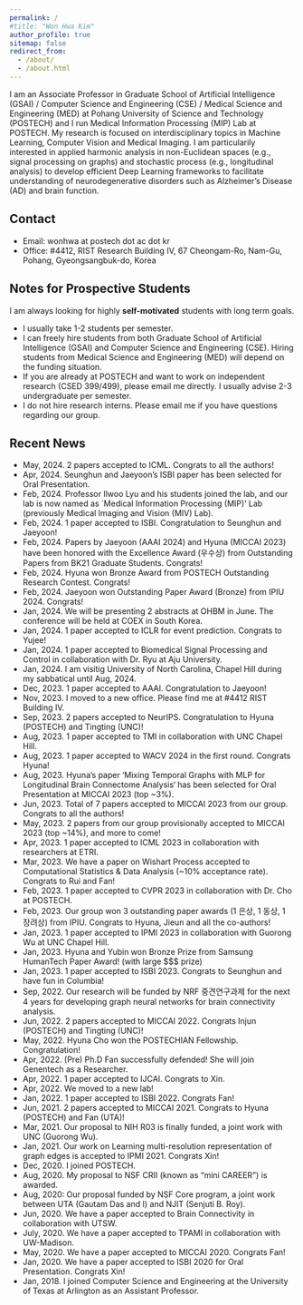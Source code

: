 ```yaml
---
permalink: /
#title: "Won Hwa Kim"
author_profile: true
sitemap: false
redirect_from: 
  - /about/
  - /about.html
---
```


I am an Associate Professor in Graduate School of Artificial Intelligence (GSAI) / Computer Science and Engineering (CSE) / Medical Science and Engineering (MED) at Pohang University of Science and Technology (POSTECH) and I run Medical Information Processing (MIP) Lab at POSTECH. 
My research is focused on interdisciplinary topics in Machine Learning, Computer Vision and Medical Imaging. I am particularily interested in applied harmonic analysis in non-Euclidean spaces (e.g., signal processing on graphs) and stochastic process (e.g., longitudinal analysis) to develop efficient Deep Learning frameworks to facilitate understanding of neurodegenerative disorders such as Alzheimer’s Disease (AD) and brain function.


Contact
-----
* Email: wonhwa at postech dot ac dot kr
* Office: #4412, RIST Research Building IV, 67 Cheongam-Ro, Nam-Gu, Pohang, Gyeongsangbuk-do, Korea


Notes for Prospective Students
-----
I am always looking for highly **self-motivated** students with long term goals.  
* I usually take 1-2 students per semester. 
* I can freely hire students from both Graduate School of Artificial Intelligence (GSAI) and Computer Science and Engineering (CSE). Hiring students from Medical Science and Engineering (MED) will depend on the funding situation. 
* If you are already at POSTECH and want to work on independent research (CSED 399/499), please email me directly. I usually advise 2-3 undergraduate per semester. 
* I do not hire research interns. Please email me if you have questions regarding our group. 
<!-- I do not hire summer or winter interns as I make several (business) trips during those times.   -->


Recent News
-----

* May, 2024. 2 papers accepted to ICML. Congrats to all the authors!
* Apr, 2024. Seunghun and Jaeyoon’s ISBI paper has been selected for Oral Presentation.
* Feb, 2024. Professor Ilwoo Lyu and his students joined the lab, and our lab is now named as `Medical Information Processing (MIP)’ Lab (previously Medical Imaging and Vision (MIV) Lab).
* Feb, 2024. 1 paper accepted to ISBI. Congratulation to Seunghun and Jaeyoon!
* Feb, 2024. Papers by Jaeyoon (AAAI 2024) and Hyuna (MICCAI 2023) have been honored with the Excellence Award (우수상) from Outstanding Papers from BK21 Graduate Students. Congrats!
* Feb, 2024. Hyuna won Bronze Award from POSTECH Outstanding Research Contest. Congrats!
* Feb, 2024. Jaeyoon won Outstanding Paper Award (Bronze) from IPIU 2024. Congrats!
* Jan, 2024. We will be presenting 2 abstracts at OHBM in June. The conference will be held at COEX in South Korea.
* Jan, 2024. 1 paper accepted to ICLR for event prediction. Congrats to Yujee!
* Jan, 2024. 1 paper accepted to Biomedical Signal Processing and Control in collaboration with Dr. Ryu at Aju University.
* Jan, 2024. I am visitig University of North Carolina, Chapel Hill during my sabbatical until Aug, 2024.
* Dec, 2023. 1 paper accepted to AAAI. Congratulation to Jaeyoon!
* Nov, 2023. I moved to a new office. Please find me at #4412 RIST Building IV.
* Sep, 2023. 2 papers accepted to NeurIPS. Congratulation to Hyuna (POSTECH) and Tingting (UNC)!
* Aug, 2023. 1 paper accepted to TMI in collaboration with UNC Chapel Hill.
* Aug, 2023. 1 paper accepted to WACV 2024 in the first round. Congrats Hyuna!
* Aug, 2023. Hyuna’s paper ‘Mixing Temporal Graphs with MLP for Longitudinal Brain Connectome Analysis‘ has been selected for Oral Presentation at MICCAI 2023 (top ~3%).
* Jun, 2023. Total of 7 papers accepted to MICCAI 2023 from our group. Congrats to all the authors!
* May, 2023. 2 papers from our group provisionally accepted to MICCAI 2023 (top ~14%), and more to come!
* Apr, 2023. 1 paper accepted to ICML 2023 in collaboration with researchers at ETRI.
* Mar, 2023. We have a paper on Wishart Process accepted to Computational Statistics & Data Analysis (~10% acceptance rate). Congrats to Rui and Fan!
* Feb, 2023. 1 paper accepted to CVPR 2023 in collaboration with Dr. Cho at POSTECH.
* Feb, 2023. Our group won 3 outstanding paper awards (1 은상, 1 동상, 1 장려상) from IPIU. Congrats to Hyuna, Jieun and all the co-authors!
* Jan, 2023. 1 paper accepted to IPMI 2023 in collaboration with Guorong Wu at UNC Chapel Hill.
* Jan, 2023. Hyuna and Yubin won Bronze Prize from Samsung HumanTech Paper Award! (with large $$$ prize)
* Jan, 2023. 1 paper accepted to ISBI 2023. Congrats to Seunghun and have fun in Columbia!
* Sep, 2022. Our research will be funded by NRF 중견연구과제 for the next 4 years for developing graph neural networks for brain connectivity analysis.
* Jun, 2022. 2 papers accepted to MICCAI 2022. Congrats Injun (POSTECH) and Tingting (UNC)!
* May, 2022. Hyuna Cho won the POSTECHIAN Fellowship. Congratulation!
* Apr, 2022. (Pre) Ph.D Fan successfully defended! She will join Genentech as a Researcher.
* Apr, 2022. 1 paper accepted to IJCAI. Congrats to Xin.
* Apr, 2022. We moved to a new lab!
* Jan, 2022. 1 paper accepted to ISBI 2022. Congrats Fan!
* Jun, 2021. 2 papers accepted to MICCAI 2021. Congrats to Hyuna (POSTECH) and Fan (UTA)!
* Mar, 2021. Our proposal to NIH R03 is finally funded, a joint work with UNC (Guorong Wu).
* Jan, 2021. Our work on Learning multi-resolution representation of graph edges is accepted to IPMI 2021. Congrats Xin!
* Dec, 2020. I joined POSTECH.
* Aug, 2020. My proposal to NSF CRII (known as “mini CAREER”) is awarded.
* Aug, 2020: Our proposal funded by NSF Core program, a joint work between UTA (Gautam Das and I) and NJIT (Senjuti B. Roy).
* Jun, 2020. We have a paper accepted to Brain Connectivity in collaboration with UTSW.
* July, 2020. We have a paper accepted to TPAMI in collaboration with UW-Madison.
* May, 2020. We have a paper accepted to MICCAI 2020. Congrats Fan!
* Jan, 2020. We have a paper accepted to ISBI 2020 for Oral Presentation. Congrats Xin! 
* Jan, 2018. I joined Computer Science and Engineering at the University of Texas at Arlington as an Assistant Professor. 